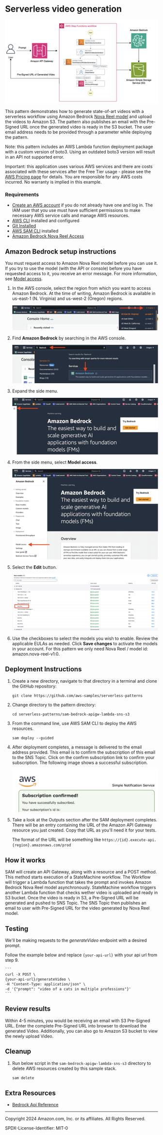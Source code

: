 # Serverless video generation

![architecture](architecture/architecture.png)

This pattern demonstrates how to generate state-of-art videos with a serverless workflow using Amazon Bedrock [Nova Reel model](https://www.aboutamazon.com/news/aws/amazon-nova-artificial-intelligence-bedrock-aws) and upload the videos to Amazon S3. The pattern also publishes an email with the Pre-Signed URL once the generated video is ready in the S3 bucket. The user email address needs to be provided through a parameter while deploying the pattern.

Note: this pattern includes an AWS Lambda function deployment package with a custom version of boto3. Using an outdated boto3 version will result in an API not supported error.


Important: this application uses various AWS services and there are costs associated with these services after the Free Tier usage - please see the [AWS Pricing page](https://aws.amazon.com/pricing/) for details. You are responsible for any AWS costs incurred. No warranty is implied in this example.

### Requirements

* [Create an AWS account](https://portal.aws.amazon.com/gp/aws/developer/registration/index.html) if you do not already have one and log in. The IAM user that you use must have sufficient permissions to make necessary AWS service calls and manage AWS resources.
* [AWS CLI](https://docs.aws.amazon.com/cli/latest/userguide/install-cliv2.html) installed and configured
* [Git Installed](https://git-scm.com/book/en/v2/Getting-Started-Installing-Git)
* [AWS SAM CLI](https://docs.aws.amazon.com/serverless-application-model/latest/developerguide/install-sam-cli.html) installed
* [Amazon Bedrock Nova Reel Access](https://docs.aws.amazon.com/bedrock/latest/userguide/model-access.html#add-model-access)

## Amazon Bedrock setup instructions
You must request access to Amazon Nova Reel model before you can use it. If you try to use the model (with the API or console) before you have requested access to it, you receive an error message. For more information, see [Model access](https://docs.aws.amazon.com/bedrock/latest/userguide/model-access.html).

1. In the AWS console, select the region from which you want to access Amazon Bedrock. At the time of writing, Amazon Bedrock is available in us-east-1 (N. Virginia) and us-west-2 (Oregon) regions.

    ![Region Selection](bedrock_setup/region-selection.png)

1. Find **Amazon Bedrock** by searching in the AWS console.

    ![Bedrock Search](bedrock_setup/bedrock-search.png)

1. Expand the side menu.

    ![Bedrock Expand Menu](bedrock_setup/bedrock-menu-expand.png)

1. From the side menu, select **Model access**.

    ![Model Access](bedrock_setup/model-access-link.png)

1. Select the **Edit** button.

    ![Model Access View](bedrock_setup/model-access-view.png)

6. Use the checkboxes to select the models you wish to enable. Review the applicable EULAs as needed. Click **Save changes** to activate the models in your account. For this pattern we only need Nova Reel /  model id: amazon.nova-reel-v1:0.

## Deployment Instructions

1. Create a new directory, navigate to that directory in a terminal and clone the GitHub repository:
    ``` 
    git clone https://github.com/aws-samples/serverless-patterns
    ```
1. Change directory to the pattern directory:
    ```
    cd serverless-patterns/sam-bedrock-apigw-lambda-sns-s3
    ```
1. From the command line, use AWS SAM CLI to deploy the AWS resources.
    ```
    sam deploy --guided
    ```
1. After deployment completes, a message is delivered to the email address provided. This email is to confirm the subscription of this email to the SNS Topic. Click on the confirm subscription link to confirm your subscription. The following image shows a successful subscription.
    
    ![Email Subscription Success](sns_subscription/subscription-successful-view.png)

1. Take a look at the Outputs section after the SAM deployment completes. There will be an entry containing the URL of the Amazon API Gateway resource you just created. Copy that URL as you'll need it for your tests.

    The format of the URL will be something like `https://{id}.execute-api.{region}.amazonaws.com/prod`


## How it works

SAM will create an API Gateway, along with a resource and a POST method. This method starts execution of a StateMachine workflow. The Workflow will trigger a Lambda function that takes the prompt and invokes Amazon Bedrock Nova Reel model asynchronously. StateMachine workflow triggers another Lambda function that checks wether video is uploaded and ready in S3 bucket. Once the video is ready in S3, a Pre-Signed URL will be generated and pushed to SNS Topic. The SNS Topic then publishes an email to user with Pre-Signed URL for the video generated by Nova Reel model.


## Testing

We'll be making requests to the *generateVideo* endpoint with a desired prompt.

Follow the example below and replace `{your-api-url}` with your api url from step 9. 

    ```
    curl -X POST \
    {your-api-url}/generateVideo \
    -H "Content-Type: application/json" \
    -d '{"prompt": "video of a cats in multiple professions"}'
    ```

## Review results

Within 4-5 minutes, you would be receiving an email with S3 Pre-Signed URL. Enter the complete Pre-Signed URL into browser to download the generated Video. Additionally, you can also go to Amazon S3 bucket to view the newly upload Video. 

## Cleanup
 
1. Run below script in the `sam-bedrock-apigw-lambda-sns-s3` directory to delete AWS resources created by this sample stack.
    ```bash
    sam delete
    ```

## Extra Resources
* [Bedrock Api Reference](https://docs.aws.amazon.com/bedrock/latest/APIReference/welcome.html)

----
Copyright 2024 Amazon.com, Inc. or its affiliates. All Rights Reserved.

SPDX-License-Identifier: MIT-0